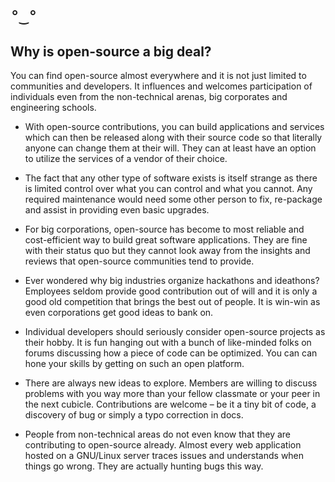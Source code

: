 # `°‿°`

## Why is open-source a big deal?

You can find open-source almost everywhere and it is not just limited to communities and developers. It influences and
welcomes participation of individuals even from the non-technical arenas, big corporates and engineering schools.

* With open-source contributions, you can build applications and services which can then be released along with
their source code so that literally anyone can change them at their will. They can at least have an option to utilize
the services of a vendor of their choice.

* The fact that any other type of software exists is itself strange as there is limited control over what you can
control and what you cannot. Any required maintenance would need some other person to fix, re-package and
assist in providing even basic upgrades.

* For big corporations, open-source has become to most reliable and cost-efficient way to build great software
applications. They are fine with their status quo but they cannot look away from the insights and reviews that
open-source communities tend to provide.

* Ever wondered why big industries organize hackathons and ideathons? Employees seldom provide good
contribution out of will and it is only a good old competition that brings the best out of people. It is win-win as
even corporations get good ideas to bank on.

* Individual developers should seriously consider open-source projects as their hobby. It is fun hanging out with a
bunch of like-minded folks on forums discussing how a piece of code can be optimized. You can can hone your
skills by getting on such an open platform.

* There are always new ideas to explore. Members are willing to discuss problems with you way more than your
fellow classmate or your peer in the next cubicle. Contributions are welcome – be it a tiny bit of code, a discovery
of bug or simply a typo correction in docs.

* People from non-technical areas do not even know that they are contributing to open-source already. Almost
every web application hosted on a GNU/Linux server traces issues and understands when things go wrong.
They are actually hunting bugs this way.